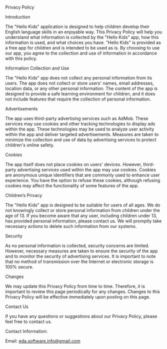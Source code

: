 Privacy Policy

Introduction

The "Hello Kids" application is designed to help children develop their English language skills in an enjoyable way. This Privacy Policy will help you understand what information is collected by the "Hello Kids" app, how this information is used, and what choices you have. "Hello Kids" is provided as a free app for children and is intended to be used as is. By choosing to use our app, you agree to the collection and use of information in accordance with this policy.

Information Collection and Use

The "Hello Kids" app does not collect any personal information from its users. The app does not collect or store users' names, email addresses, location data, or any other personal information. The content of the app is designed to provide a safe learning environment for children, and it does not include features that require the collection of personal information.

Advertisements

The app uses third-party advertising services such as AdMob. These services may use cookies and other tracking technologies to display ads within the app. These technologies may be used to analyze user activity within the app and deliver targeted advertisements. Measures are taken to minimize the collection and use of data by advertising services to protect children's online safety.

Cookies

The app itself does not place cookies on users' devices. However, third-party advertising services used within the app may use cookies. Cookies are anonymous unique identifiers that are commonly used to enhance user experience. You have the option to refuse these cookies, although refusing cookies may affect the functionality of some features of the app.

Children’s Privacy

The "Hello Kids" app is designed to be suitable for users of all ages. We do not knowingly collect or store personal information from children under the age of 13. If you become aware that any user, including children under 13, has provided personal information, please contact us. We will promptly take necessary actions to delete such information from our systems.

Security

As no personal information is collected, security concerns are limited. However, necessary measures are taken to ensure the security of the app and to monitor the security of advertising services. It is important to note that no method of transmission over the Internet or electronic storage is 100% secure.

Changes

We may update this Privacy Policy from time to time. Therefore, it is important to review this page periodically for any changes. Changes to this Privacy Policy will be effective immediately upon posting on this page.

Contact Us

If you have any questions or suggestions about our Privacy Policy, please feel free to contact us.

Contact Information:

Email: eda.software.info@gmail.com

